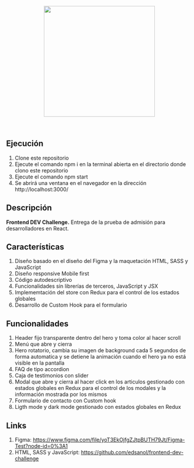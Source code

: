 <p align="center">
  <img src="https://weremote.net/wp-content/uploads/2021/04/Logo-WR.svg" width="300" />
</p>
<br />

## Ejecución
1. Clone este repositorio
2. Ejecute el comando npm i en la terminal abierta en el directorio donde clono este repositorio
3. Ejecute el comando npm start
4. Se abrirá una ventana en el navegador en la dirección http://localhost:3000/

## Descripción
**Frontend DEV Challenge.** Entrega de la prueba de admisión para desarrolladores en React.

## Características
1. Diseño basado en el diseño del Figma y la maquetación HTML, SASS y JavaScript
2. Diseño responsive Mobile first
3. Código autodescriptivo
4. Funcionalidades sin librerías de terceros, JavaScript y JSX
5. Implememtación del store con Redux para el control de los estados globales
6. Desarrollo de Custom Hook para el formulario

## Funcionalidades
1. Header fijo transparente dentro del hero y toma color al hacer scroll
2. Menú que abre y cierra
3. Hero rotatorio, cambia su imagen de background cada 5 segundos de forma automatica y se detiene la animación cuando el hero ya no está visible en la pantalla
4. FAQ de tipo accordion
5. Caja de testimonios con slider
6. Modal que abre y cierra al hacer click en los articulos gestionado con estados globales en Redux para el control de los modales y la información mostrada por los mismos
7. Formulario de contacto con Custom hook
8. Ligth mode y dark mode gestionado con estados globales en Redux

## Links
1. Figma: https://www.figma.com/file/yoT3EkOjfgZJtpBUTH79Jt/Figma-Test?node-id=0%3A1
2. HTML, SASS y JavaScript: https://github.com/edsanol/frontend-dev-challenge
